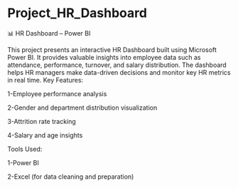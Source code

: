 # Project_HR_Dashboard
📊 HR Dashboard – Power BI

This project presents an interactive HR Dashboard built using Microsoft Power BI.
It provides valuable insights into employee data such as attendance, performance, turnover, and salary distribution.
The dashboard helps HR managers make data-driven decisions and monitor key HR metrics in real time.
Key Features:

1-Employee performance analysis

2-Gender and department distribution visualization

3-Attrition rate tracking

4-Salary and age insights

Tools Used:

1-Power BI

2-Excel (for data cleaning and preparation)
